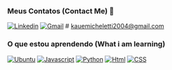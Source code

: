 ### Meus Contatos (Contact Me) 👋
[![Linkedin](https://img.shields.io/badge/LinkedIn-0077B5?style=for-the-badge&logo=linkedin&logoColor=white)](https://www.linkedin.com/in/kaue-micheletti-duarte/)
[![Gmail](https://img.shields.io/badge/Gmail-D14836?style=for-the-badge&logo=gmail&logoColor=white)]() # kauemicheletti2004@gmail.com
### O que estou aprendendo (What i am learning)
[![Ubuntu](https://img.shields.io/badge/Ubuntu-E95420?style=for-the-badge&logo=ubuntu&logoColor=white)]()
[![Javascript](https://img.shields.io/badge/JavaScript-F7DF1E?style=for-the-badge&logo=javascript&logoColor=black)]()
[![Python](	https://img.shields.io/badge/Python-3776AB?style=for-the-badge&logo=python&logoColor=white)]()
[![Html](https://img.shields.io/badge/HTML5-E34F26?style=for-the-badge&logo=html5&logoColor=white)]()
[![CSS](https://img.shields.io/badge/CSS3-1572B6?style=for-the-badge&logo=css3&logoColor=white)]()
